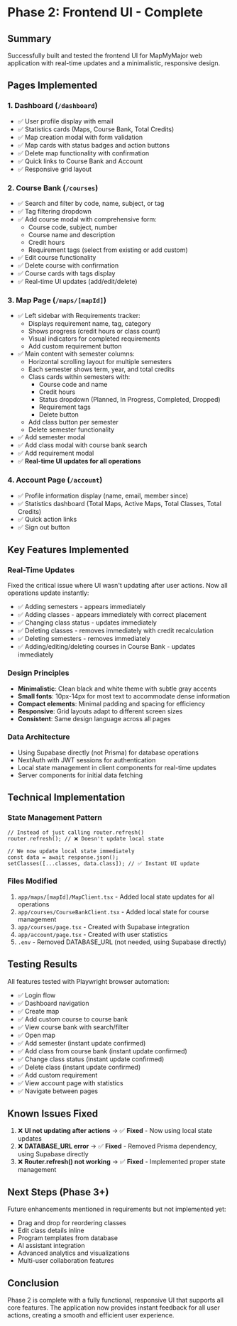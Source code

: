 # Phase 2: Frontend UI - Complete

## Summary
Successfully built and tested the frontend UI for MapMyMajor web application with real-time updates and a minimalistic, responsive design.

## Pages Implemented

### 1. Dashboard (`/dashboard`)
- ✅ User profile display with email
- ✅ Statistics cards (Maps, Course Bank, Total Credits)
- ✅ Map creation modal with form validation
- ✅ Map cards with status badges and action buttons
- ✅ Delete map functionality with confirmation
- ✅ Quick links to Course Bank and Account
- ✅ Responsive grid layout

### 2. Course Bank (`/courses`)
- ✅ Search and filter by code, name, subject, or tag
- ✅ Tag filtering dropdown
- ✅ Add course modal with comprehensive form:
  - Course code, subject, number
  - Course name and description
  - Credit hours
  - Requirement tags (select from existing or add custom)
- ✅ Edit course functionality
- ✅ Delete course with confirmation
- ✅ Course cards with tags display
- ✅ Real-time UI updates (add/edit/delete)

### 3. Map Page (`/maps/[mapId]`)
- ✅ Left sidebar with Requirements tracker:
  - Displays requirement name, tag, category
  - Shows progress (credit hours or class count)
  - Visual indicators for completed requirements
  - Add custom requirement button
- ✅ Main content with semester columns:
  - Horizontal scrolling layout for multiple semesters
  - Each semester shows term, year, and total credits
  - Class cards within semesters with:
    - Course code and name
    - Credit hours
    - Status dropdown (Planned, In Progress, Completed, Dropped)
    - Requirement tags
    - Delete button
  - Add class button per semester
  - Delete semester functionality
- ✅ Add semester modal
- ✅ Add class modal with course bank search
- ✅ Add requirement modal
- ✅ **Real-time UI updates for all operations**

### 4. Account Page (`/account`)
- ✅ Profile information display (name, email, member since)
- ✅ Statistics dashboard (Total Maps, Active Maps, Total Classes, Total Credits)
- ✅ Quick action links
- ✅ Sign out button

## Key Features Implemented

### Real-Time Updates
Fixed the critical issue where UI wasn't updating after user actions. Now all operations update instantly:
- ✅ Adding semesters - appears immediately
- ✅ Adding classes - appears immediately with correct placement
- ✅ Changing class status - updates immediately
- ✅ Deleting classes - removes immediately with credit recalculation
- ✅ Deleting semesters - removes immediately
- ✅ Adding/editing/deleting courses in Course Bank - updates immediately

### Design Principles
- **Minimalistic**: Clean black and white theme with subtle gray accents
- **Small fonts**: 10px-14px for most text to accommodate dense information
- **Compact elements**: Minimal padding and spacing for efficiency
- **Responsive**: Grid layouts adapt to different screen sizes
- **Consistent**: Same design language across all pages

### Data Architecture
- Using Supabase directly (not Prisma) for database operations
- NextAuth with JWT sessions for authentication
- Local state management in client components for real-time updates
- Server components for initial data fetching

## Technical Implementation

### State Management Pattern
```tsx
// Instead of just calling router.refresh()
router.refresh(); // ❌ Doesn't update local state

// We now update local state immediately
const data = await response.json();
setClasses([...classes, data.class]); // ✅ Instant UI update
```

### Files Modified
1. `app/maps/[mapId]/MapClient.tsx` - Added local state updates for all operations
2. `app/courses/CourseBankClient.tsx` - Added local state for course management
3. `app/courses/page.tsx` - Created with Supabase integration
4. `app/account/page.tsx` - Created with user statistics
5. `.env` - Removed DATABASE_URL (not needed, using Supabase directly)

## Testing Results
All features tested with Playwright browser automation:
- ✅ Login flow
- ✅ Dashboard navigation
- ✅ Create map
- ✅ Add custom course to course bank
- ✅ View course bank with search/filter
- ✅ Open map
- ✅ Add semester (instant update confirmed)
- ✅ Add class from course bank (instant update confirmed)
- ✅ Change class status (instant update confirmed)
- ✅ Delete class (instant update confirmed)
- ✅ Add custom requirement
- ✅ View account page with statistics
- ✅ Navigate between pages

## Known Issues Fixed
1. ❌ **UI not updating after actions** → ✅ **Fixed** - Now using local state updates
2. ❌ **DATABASE_URL error** → ✅ **Fixed** - Removed Prisma dependency, using Supabase directly
3. ❌ **Router.refresh() not working** → ✅ **Fixed** - Implemented proper state management

## Next Steps (Phase 3+)
Future enhancements mentioned in requirements but not implemented yet:
- Drag and drop for reordering classes
- Edit class details inline
- Program templates from database
- AI assistant integration
- Advanced analytics and visualizations
- Multi-user collaboration features

## Conclusion
Phase 2 is complete with a fully functional, responsive UI that supports all core features. The application now provides instant feedback for all user actions, creating a smooth and efficient user experience.
